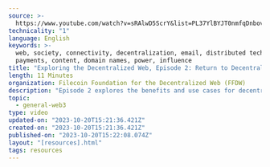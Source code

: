 ```yaml
---
source: >-
  https://www.youtube.com/watch?v=sRAlwD5ScrY&list=PL37YlBYJT0nmfqDnbov6lKHUyZvRfQjap&index=3
technicality: "1"
language: English
keywords: >-
  web, society, connectivity, decentralization, email, distributed technologies,
  payments, content, domain names, power, influence
title: "Exploring the Decentralized Web, Episode 2: Return to Decentralization"
length: 11 Minutes
organization: Filecoin Foundation for the Decentralized Web (FFDW)
description: "Episode 2 explores the benefits and use cases for decentralization across industries – from financial payments and record-keeping to art and architecture. It also considers how decentralization returns the power of the internet to the hands of the people, rather than to private entities."
topic:
  - general-web3
type: video
updated-on: "2023-10-20T15:21:36.421Z"
created-on: "2023-10-20T15:21:36.421Z"
published-on: "2023-10-20T15:22:08.074Z"
layout: "[resources].html"
tags: resources
---
```


